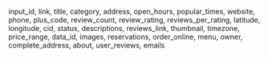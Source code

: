 input_id,
link,
title,
category,
address,
open_hours,
popular_times,
website,
phone,
plus_code,
review_count,
review_rating,
reviews_per_rating,
latitude,
longitude,
cid,
status,
descriptions,
reviews_link,
thumbnail,
timezone,
price_range,
data_id,
images,
reservations,
order_online,
menu,
owner,
complete_address,
about,
user_reviews,
emails